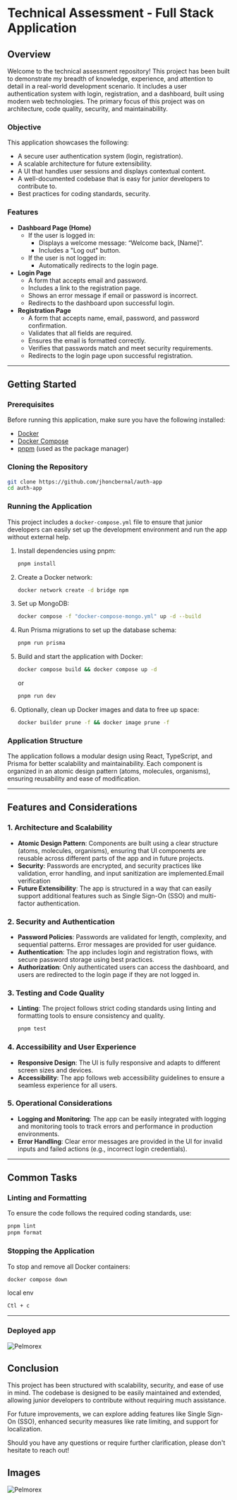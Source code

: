 # Technical Assessment - Full Stack Application

## Overview

Welcome to the technical assessment repository! This project has been built to demonstrate my breadth of knowledge, experience, and attention to detail in a real-world development scenario. It includes a user authentication system with login, registration, and a dashboard, built using modern web technologies. The primary focus of this project was on architecture, code quality, security, and maintainability.

### Objective

This application showcases the following:

- A secure user authentication system (login, registration).
- A scalable architecture for future extensibility.
- A UI that handles user sessions and displays contextual content.
- A well-documented codebase that is easy for junior developers to contribute to.
- Best practices for coding standards, security.

### Features

- **Dashboard Page (Home)**
  - If the user is logged in:
    - Displays a welcome message: “Welcome back, [Name]”.
    - Includes a "Log out" button.
  - If the user is not logged in:
    - Automatically redirects to the login page.
- **Login Page**
  - A form that accepts email and password.
  - Includes a link to the registration page.
  - Shows an error message if email or password is incorrect.
  - Redirects to the dashboard upon successful login.
- **Registration Page**
  - A form that accepts name, email, password, and password confirmation.
  - Validates that all fields are required.
  - Ensures the email is formatted correctly.
  - Verifies that passwords match and meet security requirements.
  - Redirects to the login page upon successful registration.

---

## Getting Started

### Prerequisites

Before running this application, make sure you have the following installed:

- [Docker](https://www.docker.com/products/docker-desktop)
- [Docker Compose](https://docs.docker.com/compose/install/)
- [pnpm](https://pnpm.io/) (used as the package manager)

### Cloning the Repository

```bash
git clone https://github.com/jhoncbernal/auth-app
cd auth-app
```

### Running the Application

This project includes a `docker-compose.yml` file to ensure that junior developers can easily set up the development environment and run the app without external help.

1. Install dependencies using pnpm:

   ```bash
   pnpm install
   ```

2. Create a Docker network:

   ```bash
   docker network create -d bridge npm
   ```

3. Set up MongoDB:

   ```bash
   docker compose -f "docker-compose-mongo.yml" up -d --build
   ```

4. Run Prisma migrations to set up the database schema:

   ```bash
   pnpm run prisma
   ```

5. Build and start the application with Docker:

   ```bash
   docker compose build && docker compose up -d
   ```

   or

   ```bash
   pnpm run dev
   ```

6. Optionally, clean up Docker images and data to free up space:

   ```bash
   docker builder prune -f && docker image prune -f
   ```

### Application Structure

The application follows a modular design using React, TypeScript, and Prisma for better scalability and maintainability. Each component is organized in an atomic design pattern (atoms, molecules, organisms), ensuring reusability and ease of modification.

---

## Features and Considerations

### 1. **Architecture and Scalability**

- **Atomic Design Pattern**: Components are built using a clear structure (atoms, molecules, organisms), ensuring that UI components are reusable across different parts of the app and in future projects.
- **Security**: Passwords are encrypted, and security practices like validation, error handling, and input sanitization are implemented.Email verification
- **Future Extensibility**: The app is structured in a way that can easily support additional features such as Single Sign-On (SSO) and multi-factor authentication.

### 2. **Security and Authentication**

- **Password Policies**: Passwords are validated for length, complexity, and sequential patterns. Error messages are provided for user guidance.
- **Authentication**: The app includes login and registration flows, with secure password storage using best practices.
- **Authorization**: Only authenticated users can access the dashboard, and users are redirected to the login page if they are not logged in.

### 3. **Testing and Code Quality**

- **Linting**: The project follows strict coding standards using linting and formatting tools to ensure consistency and quality.

  ```bash
  pnpm test
  ```

### 4. **Accessibility and User Experience**

- **Responsive Design**: The UI is fully responsive and adapts to different screen sizes and devices.
- **Accessibility**: The app follows web accessibility guidelines to ensure a seamless experience for all users.

### 5. **Operational Considerations**

- **Logging and Monitoring**: The app can be easily integrated with logging and monitoring tools to track errors and performance in production environments.
- **Error Handling**: Clear error messages are provided in the UI for invalid inputs and failed actions (e.g., incorrect login credentials).

---

## Common Tasks

### Linting and Formatting

To ensure the code follows the required coding standards, use:

```bash
pnpm lint
pnpm format
```

### Stopping the Application

To stop and remove all Docker containers:

```bash
docker compose down
```
local env
```bash
Ctl + c
```
---

### Deployed app

![Pelmorex](http://77.237.232.197:1234/login)


## Conclusion

This project has been structured with scalability, security, and ease of use in mind. The codebase is designed to be easily maintained and extended, allowing junior developers to contribute without requiring much assistance.

For future improvements, we can explore adding features like Single Sign-On (SSO), enhanced security measures like rate limiting, and support for localization.

Should you have any questions or require further clarification, please don't hesitate to reach out!

## Images
![Pelmorex](https://github.com/user-attachments/assets/05a6eae0-6d1b-420c-b2ba-89d9d54876b3)


